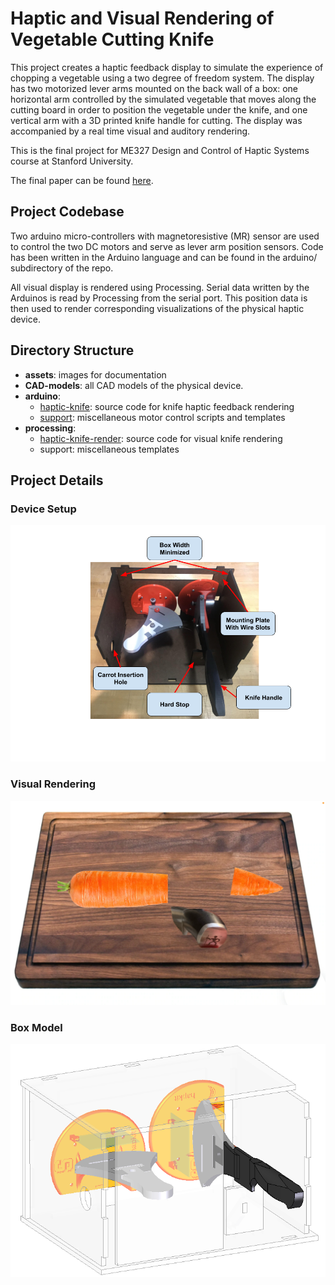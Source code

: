 # Haptic and Visual Rendering of Vegetable Cutting Knife

This project creates a haptic feedback display to simulate the experience of chopping a vegetable using a two degree of freedom system. The display has two motorized lever arms mounted on the back wall of a box: one horizontal arm controlled by the simulated vegetable that moves along the cutting board in order to position the vegetable under the knife, and one vertical arm with a 3D printed knife handle for cutting. The display was accompanied by a real time visual and auditory rendering.

This is the final project for ME327 Design and Control of Haptic Systems course at Stanford University.

The final paper can be found [here](http://charm.stanford.edu/ME327/Group1).

## Project Codebase

Two arduino micro-controllers with magnetoresistive (MR) sensor are used to control the two DC motors and serve as lever arm position sensors. Code has been written in the Arduino language and can be found in the arduino/ subdirectory of the repo.

All visual display is rendered using Processing. Serial data written by the Arduinos is read by Processing from the serial port. This position data is then used to render corresponding visualizations of the physical haptic device.

## Directory Structure

- **assets**: images for documentation
- **CAD-models**: all CAD models of the physical device.
- **arduino**:
	- [haptic-knife](https://github.com/jacobazoulay/haptic-knife/tree/main/arduino/haptic-knife "haptic-knife"): source code for knife haptic feedback rendering
	- [support](https://github.com/jacobazoulay/haptic-knife/tree/main/arduino/support "support"): miscellaneous motor control scripts and templates 
- **processing**: 
	- [haptic-knife-render](https://github.com/jacobazoulay/haptic-knife/tree/main/processing/haptic-knife-render "haptic-knife-render"): source code for visual knife rendering
	- support: miscellaneous templates

## Project Details
### Device Setup
![Annotated box](/assets/images/annotated_box.png)

### Visual Rendering
![Visual rendering](/assets/images/one_cut.png)

### Box Model
![Box model](/assets/images/box_assy.png)